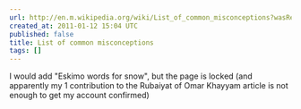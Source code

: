 ```yaml
---
url: http://en.m.wikipedia.org/wiki/List_of_common_misconceptions?wasRedirected=true
created_at: 2011-01-12 15:04 UTC
published: false
title: List of common misconceptions
tags: []
---
```


I would add "Eskimo words for snow", but the page is locked (and apparently my 1 contribution to the Rubaiyat of Omar Khayyam article is not enough to get my account confirmed)
